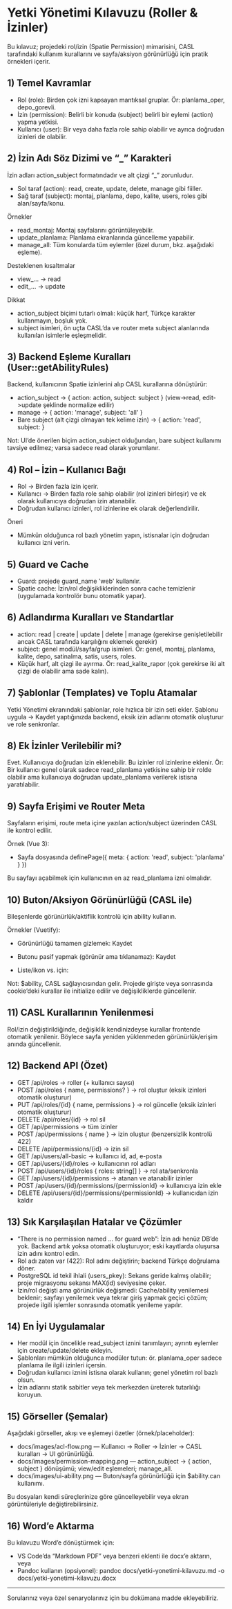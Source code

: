 # Yetki Yönetimi Kılavuzu (Roller & İzinler)

Bu kılavuz; projedeki rol/izin (Spatie Permission) mimarisini, CASL tarafındaki kullanım kurallarını ve sayfa/aksiyon görünürlüğü için pratik örnekleri içerir.

## 1) Temel Kavramlar
- Rol (role): Birden çok izni kapsayan mantıksal gruplar. Ör: planlama_oper, depo_gorevli.
- İzin (permission): Belirli bir konuda (subject) belirli bir eylemi (action) yapma yetkisi.
- Kullanıcı (user): Bir veya daha fazla role sahip olabilir ve ayrıca doğrudan izinleri de olabilir.

## 2) İzin Adı Söz Dizimi ve “_” Karakteri
İzin adları action_subject formatındadır ve alt çizgi “_” zorunludur.
- Sol taraf (action): read, create, update, delete, manage gibi fiiller.
- Sağ taraf (subject): montaj, planlama, depo, kalite, users, roles gibi alan/sayfa/konu.

Örnekler
- read_montaj: Montaj sayfalarını görüntüleyebilir.
- update_planlama: Planlama ekranlarında güncelleme yapabilir.
- manage_all: Tüm konularda tüm eylemler (özel durum, bkz. aşağıdaki eşleme).

Desteklenen kısaltmalar
- view_… -> read
- edit_… -> update

Dikkat
- action_subject biçimi tutarlı olmalı: küçük harf, Türkçe karakter kullanmayın, boşluk yok.
- subject isimleri, ön uçta CASL’da ve router meta subject alanlarında kullanılan isimlerle eşleşmelidir.

## 3) Backend Eşleme Kuralları (User::getAbilityRules)
Backend, kullanıcının Spatie izinlerini alıp CASL kurallarına dönüştürür:
- action_subject -> { action: action, subject: subject } (view->read, edit->update şeklinde normalize edilir)
- manage -> { action: 'manage', subject: 'all' }
- Bare subject (alt çizgi olmayan tek kelime izin) -> { action: 'read', subject: <name> }

Not: UI’de önerilen biçim action_subject olduğundan, bare subject kullanımı tavsiye edilmez; varsa sadece read olarak yorumlanır.

## 4) Rol – İzin – Kullanıcı Bağı
- Rol -> Birden fazla izin içerir.
- Kullanıcı -> Birden fazla role sahip olabilir (rol izinleri birleşir) ve ek olarak kullanıcıya doğrudan izin atanabilir.
- Doğrudan kullanıcı izinleri, rol izinlerine ek olarak değerlendirilir.

Öneri
- Mümkün olduğunca rol bazlı yönetim yapın, istisnalar için doğrudan kullanıcı izni verin.

## 5) Guard ve Cache
- Guard: projede guard_name 'web' kullanılır.
- Spatie cache: İzin/rol değişikliklerinden sonra cache temizlenir (uygulamada kontrolör bunu otomatik yapar).

## 6) Adlandırma Kuralları ve Standartlar
- action: read | create | update | delete | manage (gerekirse genişletilebilir ancak CASL tarafında karşılığını eklemek gerekir)
- subject: genel modül/sayfa/grup isimleri. Ör: genel, montaj, planlama, kalite, depo, satinalma, satis, users, roles.
- Küçük harf, alt çizgi ile ayırma. Ör: read_kalite_rapor (çok gerekirse iki alt çizgi de olabilir ama sade kalın).

## 7) Şablonlar (Templates) ve Toplu Atamalar
Yetki Yönetimi ekranındaki şablonlar, role hızlıca bir izin seti ekler. Şablonu uygula -> Kaydet yaptığınızda backend, eksik izin adlarını otomatik oluşturur ve role senkronlar.

## 8) Ek İzinler Verilebilir mi?
Evet. Kullanıcıya doğrudan izin eklenebilir. Bu izinler rol izinlerine eklenir. Ör: Bir kullanıcı genel olarak sadece read_planlama yetkisine sahip bir rolde olabilir ama kullanıcıya doğrudan update_planlama verilerek istisna yaratılabilir.

## 9) Sayfa Erişimi ve Router Meta
Sayfaların erişimi, route meta içine yazılan action/subject üzerinden CASL ile kontrol edilir.

Örnek (Vue 3):
- Sayfa dosyasında
  definePage({ meta: { action: 'read', subject: 'planlama' } })

Bu sayfayı açabilmek için kullanıcının en az read_planlama izni olmalıdır.

## 10) Buton/Aksiyon Görünürlüğü (CASL ile)
Bileşenlerde görünürlük/aktiflik kontrolü için ability kullanın.

Örnekler (Vuetify):
- Görünürlüğü tamamen gizlemek:
  <VBtn v-if="$ability.can('update','planlama')" color="primary">Kaydet</VBtn>

- Butonu pasif yapmak (görünür ama tıklanamaz):
  <VBtn :disabled="!$ability.can('update','planlama')" color="primary">Kaydet</VBtn>

- Liste/ikon vs. için:
  <VIcon v-if="$ability.can('delete','montaj')" icon="tabler-trash" />

Not: $ability, CASL sağlayıcısından gelir. Projede girişte veya sonrasında cookie’deki kurallar ile initialize edilir ve değişikliklerde güncellenir.

## 11) CASL Kurallarının Yenilenmesi
Rol/izin değiştirildiğinde, değişiklik kendinizdeyse kurallar frontende otomatik yenilenir. Böylece sayfa yeniden yüklenmeden görünürlük/erişim anında güncellenir.

## 12) Backend API (Özet)
- GET /api/roles -> roller (+ kullanıcı sayısı)
- POST /api/roles { name, permissions? } -> rol oluştur (eksik izinleri otomatik oluşturur)
- PUT /api/roles/{id} { name, permissions } -> rol güncelle (eksik izinleri otomatik oluşturur)
- DELETE /api/roles/{id} -> rol sil
- GET /api/permissions -> tüm izinler
- POST /api/permissions { name } -> izin oluştur (benzersizlik kontrolü 422)
- DELETE /api/permissions/{id} -> izin sil
- GET /api/users/all-basic -> kullanıcı id, ad, e-posta
- GET /api/users/{id}/roles -> kullanıcının rol adları
- POST /api/users/{id}/roles { roles: string[] } -> rol ata/senkronla
- GET /api/users/{id}/permissions -> atanan ve atanabilir izinler
- POST /api/users/{id}/permissions/{permissionId} -> kullanıcıya izin ekle
- DELETE /api/users/{id}/permissions/{permissionId} -> kullanıcıdan izin kaldır

## 13) Sık Karşılaşılan Hatalar ve Çözümler
- “There is no permission named … for guard web”: İzin adı henüz DB’de yok. Backend artık yoksa otomatik oluşturuyor; eski kayıtlarda oluşursa izin adını kontrol edin.
- Rol adı zaten var (422): Rol adını değiştirin; backend Türkçe doğrulama döner.
- PostgreSQL id tekil ihlali (users_pkey): Sekans geride kalmış olabilir; proje migrasyonu sekansı MAX(id) seviyesine çeker.
- İzin/rol değişti ama görünürlük değişmedi: Cache/ability yenilemesi beklenir; sayfayı yenilemek veya tekrar giriş yapmak geçici çözüm; projede ilgili işlemler sonrasında otomatik yenileme yapılır.

## 14) En İyi Uygulamalar
- Her modül için öncelikle read_subject iznini tanımlayın; ayrıntı eylemler için create/update/delete ekleyin.
- Şablonları mümkün olduğunca modüler tutun: ör. planlama_oper sadece planlama ile ilgili izinleri içersin.
- Doğrudan kullanıcı iznini istisna olarak kullanın; genel yönetim rol bazlı olsun.
- İzin adlarını statik sabitler veya tek merkezden üreterek tutarlılığı koruyun.

## 15) Görseller (Şemalar)
Aşağıdaki görseller, akışı ve eşlemeyi özetler (örnek/placeholder):

- docs/images/acl-flow.png — Kullanıcı → Roller → İzinler → CASL kuralları → UI görünürlüğü.
- docs/images/permission-mapping.png — action_subject → { action, subject } dönüşümü; view/edit eşlemeleri; manage_all.
- docs/images/ui-ability.png — Buton/sayfa görünürlüğü için $ability.can kullanımı.

Bu dosyaları kendi süreçlerinize göre güncelleyebilir veya ekran görüntüleriyle değiştirebilirsiniz.

## 16) Word’e Aktarma
Bu kılavuzu Word’e dönüştürmek için:
- VS Code’da “Markdown PDF” veya benzeri eklenti ile docx’e aktarın, veya
- Pandoc kullanın (opsiyonel):
  pandoc docs/yetki-yonetimi-kilavuzu.md -o docs/yetki-yonetimi-kilavuzu.docx

---
Sorularınız veya özel senaryolarınız için bu dokümana madde ekleyebiliriz.
